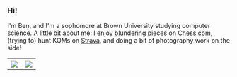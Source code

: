 ### **Hi!**

I'm Ben, and I'm a sophomore at Brown University studying computer science. A little bit about me: I enjoy blundering pieces on [Chess.com](https://www.chess.com/member/ben-kang), (trying to) hunt KOMs on [Strava](https://www.strava.com/athletes/87693504), and doing a bit of photography work on the side!

<table style="width:100%">
  <tr>
    <th><img src="https://github-readme-stats-alpha-orpin.vercel.app/api?username=b3nkang&show_icons=true&hide_border=true&theme=dark" /></th>
    <th><img src="https://github-readme-stats-alpha-orpin.vercel.app/api/top-langs/?username=b3nkang&layout=compact&langs_count=6&theme=dark" /></th>
  </tr>
</table>
